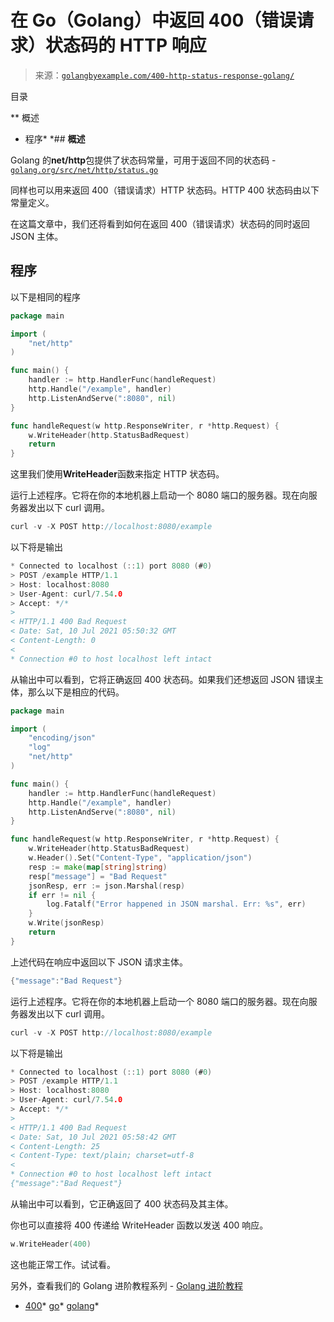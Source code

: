 <!--yml

类别: 未分类

日期: 2024-10-13 06:38:24

-->

# 在 Go（Golang）中返回 400（错误请求）状态码的 HTTP 响应

> 来源：[`golangbyexample.com/400-http-status-response-golang/`](https://golangbyexample.com/400-http-status-response-golang/)

目录

**   概述

+   程序*  *## **概述**

Golang 的**net/http**包提供了状态码常量，可用于返回不同的状态码 - [`golang.org/src/net/http/status.go`](https://golang.org/src/net/http/status.go)

同样也可以用来返回 400（错误请求）HTTP 状态码。HTTP 400 状态码由以下常量定义。

在这篇文章中，我们还将看到如何在返回 400（错误请求）状态码的同时返回 JSON 主体。

## **程序**

以下是相同的程序

```go
package main

import (
	"net/http"
)

func main() {
	handler := http.HandlerFunc(handleRequest)
	http.Handle("/example", handler)
	http.ListenAndServe(":8080", nil)
}

func handleRequest(w http.ResponseWriter, r *http.Request) {
	w.WriteHeader(http.StatusBadRequest)
	return
}
```

这里我们使用**WriteHeader**函数来指定 HTTP 状态码。

运行上述程序。它将在你的本地机器上启动一个 8080 端口的服务器。现在向服务器发出以下 curl 调用。

```go
curl -v -X POST http://localhost:8080/example
```

以下将是输出

```go
* Connected to localhost (::1) port 8080 (#0)
> POST /example HTTP/1.1
> Host: localhost:8080
> User-Agent: curl/7.54.0
> Accept: */*
> 
< HTTP/1.1 400 Bad Request
< Date: Sat, 10 Jul 2021 05:50:32 GMT
< Content-Length: 0
< 
* Connection #0 to host localhost left intact
```

从输出中可以看到，它将正确返回 400 状态码。如果我们还想返回 JSON 错误主体，那么以下是相应的代码。

```go
package main

import (
	"encoding/json"
	"log"
	"net/http"
)

func main() {
	handler := http.HandlerFunc(handleRequest)
	http.Handle("/example", handler)
	http.ListenAndServe(":8080", nil)
}

func handleRequest(w http.ResponseWriter, r *http.Request) {
	w.WriteHeader(http.StatusBadRequest)
	w.Header().Set("Content-Type", "application/json")
	resp := make(map[string]string)
	resp["message"] = "Bad Request"
	jsonResp, err := json.Marshal(resp)
	if err != nil {
		log.Fatalf("Error happened in JSON marshal. Err: %s", err)
	}
	w.Write(jsonResp)
	return
}
```

上述代码在响应中返回以下 JSON 请求主体。

```go
{"message":"Bad Request"}
```

运行上述程序。它将在你的本地机器上启动一个 8080 端口的服务器。现在向服务器发出以下 curl 调用。

```go
curl -v -X POST http://localhost:8080/example
```

以下将是输出

```go
* Connected to localhost (::1) port 8080 (#0)
> POST /example HTTP/1.1
> Host: localhost:8080
> User-Agent: curl/7.54.0
> Accept: */*
> 
< HTTP/1.1 400 Bad Request
< Date: Sat, 10 Jul 2021 05:58:42 GMT
< Content-Length: 25
< Content-Type: text/plain; charset=utf-8
< 
* Connection #0 to host localhost left intact
{"message":"Bad Request"}
```

从输出中可以看到，它正确返回了 400 状态码及其主体。

你也可以直接将 400 传递给 WriteHeader 函数以发送 400 响应。

```go
w.WriteHeader(400)
```

这也能正常工作。试试看。

另外，查看我们的 Golang 进阶教程系列 - [Golang 进阶教程](https://golangbyexample.com/golang-comprehensive-tutorial/)

+   [400](https://golangbyexample.com/tag/400/)*   [go](https://golangbyexample.com/tag/go/)*   [golang](https://golangbyexample.com/tag/golang/)*
